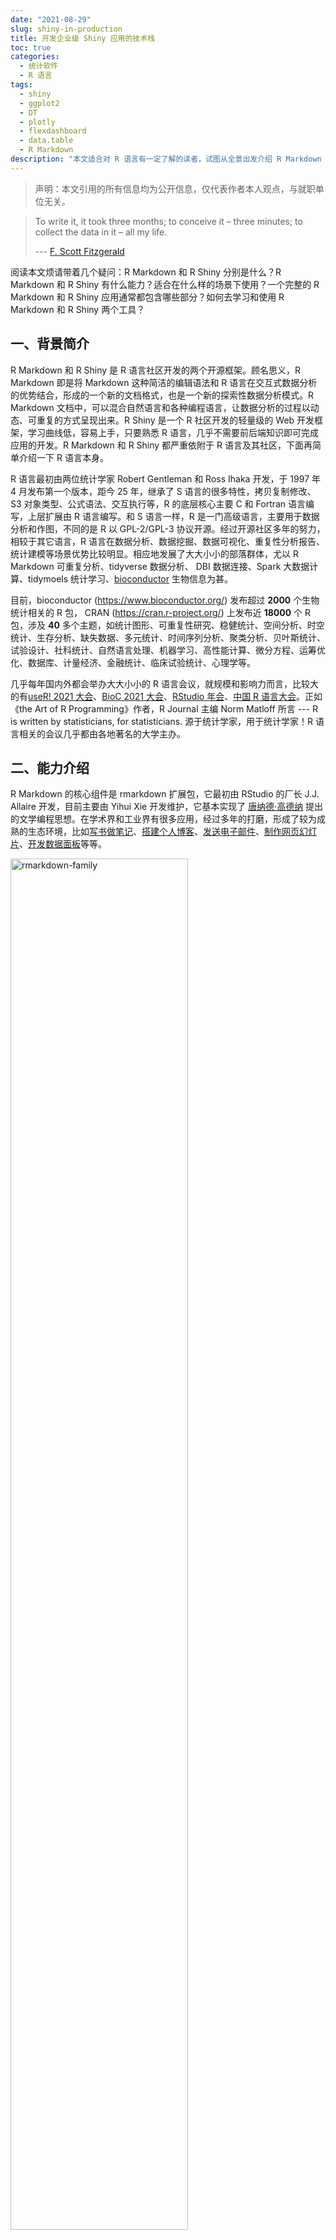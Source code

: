 ```yaml
---
date: "2021-08-29"
slug: shiny-in-production
title: 开发企业级 Shiny 应用的技术栈
toc: true
categories:
  - 统计软件
  - R 语言
tags:
  - shiny
  - ggplot2
  - DT
  - plotly
  - flexdashboard
  - data.table
  - R Markdown
description: "本文适合对 R 语言有一定了解的读者，试图从全景出发介绍 R Markdown 和 R Shiny 的各个组件，着重在主要特点上，不深入细节。"
---
```


> 声明：本文引用的所有信息均为公开信息，仅代表作者本人观点，与就职单位无关。

> To write it, it took three months; to conceive it – three minutes; to collect the data in it – all my life.
>
> --- [F. Scott Fitzgerald](https://en.wikipedia.org/wiki/F._Scott_Fitzgerald)


阅读本文烦请带着几个疑问：R Markdown 和 R Shiny 分别是什么？R Markdown 和 R Shiny 有什么能力？适合在什么样的场景下使用？一个完整的 R Markdown 和 R Shiny 应用通常都包含哪些部分？如何去学习和使用 R Markdown 和 R Shiny 两个工具？


## 一、背景简介

R Markdown 和 R Shiny 是 R 语言社区开发的两个开源框架。顾名思义，R Markdown 即是将 Markdown 这种简洁的编辑语法和 R 语言在交互式数据分析的优势结合，形成的一个新的文档格式，也是一个新的探索性数据分析模式。R Markdown 文档中，可以混合自然语言和各种编程语言，让数据分析的过程以动态、可重复的方式呈现出来。R Shiny 是一个 R 社区开发的轻量级的 Web 开发框架，学习曲线低，容易上手，只要熟悉 R 语言，几乎不需要前后端知识即可完成应用的开发。R Markdown 和 R Shiny 都严重依附于 R 语言及其社区，下面再简单介绍一下 R 语言本身。

R 语言最初由两位统计学家 Robert Gentleman 和 Ross Ihaka 开发，于 1997 年 4 月发布第一个版本，距今 25 年，继承了 S 语言的很多特性，拷贝复制修改、S3 对象类型、公式语法、交互执行等，R 的底层核心主要 C 和 Fortran 语言编写，上层扩展由 R 语言编写。和 S 语言一样，R 是一门高级语言，主要用于数据分析和作图，不同的是 R 以 GPL-2/GPL-3 协议开源。经过开源社区多年的努力，相较于其它语言，R 语言在数据分析、数据挖掘、数据可视化、重复性分析报告、统计建模等场景优势比较明显。相应地发展了大大小小的部落群体，尤以 R Markdown 可重复分析、tidyverse 数据分析、 DBI 数据连接、Spark 大数据计算、tidymoels 统计学习、[bioconductor](https://www.bioconductor.org/) 生物信息为甚。

目前，bioconductor (<https://www.bioconductor.org/>) 发布超过 **2000** 个生物统计相关的 R 包， CRAN (<https://cran.r-project.org/>) 上发布近 **18000** 个 R 包，涉及 **40** 多个主题，如统计图形、可重复性研究、稳健统计、空间分析、时空统计、生存分析、缺失数据、多元统计、时间序列分析、聚类分析、贝叶斯统计、试验设计、社科统计、自然语言处理、机器学习、高性能计算、微分方程、运筹优化、数据库、计量经济、金融统计、临床试验统计、心理学等。

几乎每年国内外都会举办大大小小的 R 语言会议，就规模和影响力而言，比较大的有[useR! 2021 大会](https://user2021.r-project.org/)、[BioC 2021 大会](https://bioc2021.bioconductor.org/)、[RStudio 年会](https://www.rstudio.com/conference/)、[中国 R 语言大会](https://china-r.org/)。正如《the Art of R Programming》作者，R Journal 主编 Norm Matloff 所言 --- R is written by statisticians, for statisticians. 源于统计学家，用于统计学家！R 语言相关的会议几乎都由各地著名的大学主办。

## 二、能力介绍

R Markdown 的核心组件是 rmarkdown 扩展包，它最初由 RStudio 的厂长 J.J. Allaire 开发，目前主要由 Yihui Xie 开发维护，它基本实现了 [唐纳德·高德纳](https://en.wikipedia.org/wiki/Donald_Knuth) 提出的文学编程思想。在学术界和工业界有很多应用，经过多年的打磨，形成了较为成熟的生态环境，比如[写书做笔记](https://bookdown.org/)、[搭建个人博客](https://github.com/rbind)、[发送电子邮件](https://github.com/rstudio/blastula)、[制作网页幻灯片](https://malco.io/slides/hs_ggplot2/)、[开发数据面板](https://github.com/rstudio/flexdashboard)等等。

<img src="https://user-images.githubusercontent.com/12031874/104081077-58366100-5267-11eb-87a3-28c84e24bbaf.png" alt="rmarkdown-family" width="75%">

R Shiny 的核心组件是 shiny 扩展包，它最初由 RStudio 的首席技术官 Joe Cheng 开发，目前主要由 Joe Cheng 和 Winston Chang 开发维护。除了 [RStudio](https://github.com/rstudio) 外，一些组织机构，如 [Appsilon](https://github.com/Appsilon)、[RinteRface](https://github.com/RinteRface)、[ThinkR-open](https://github.com/ThinkR-open)、[dreamRs](https://github.com/dreamRs) 和 [datastorm-open](https://github.com/datastorm-open) 专门开发应用扩展，提供解决方案。R Shiny 提供了短、平、快的方式开发数据产品，广泛应用于企业内部数据面板开发，也是学校老师教授统计学知识的辅助工具。

<img src="https://user-images.githubusercontent.com/12031874/120100215-13598b00-c172-11eb-8c64-0fc564dab3cc.png" alt="shiny-family" width="75%">

目前，只要安装部署 RStudio Server 和 Shiny Server （开源版本就可以）即可支持 R Markdown 和 R Shiny 两类模块的开发，一般大型企业里会自主研发拖拉拽式的支持通用基础能力的报表配置工具，小型企业研发资源有限，常常会选择开源社区的产品，比如 [redash](https://github.com/getredash/redash) 和[superset](https://github.com/apache/superset) 等，非常适合模式固定的报表开发需求，而 R Markdown 适合定制化的需求，R Shiny 提供更强的交互能力和响应能力。工作中，常常需要根据具体的应用场景选择不同的开发工具，下面从常用的能力出发，对比某企内部工具（纯属臆造）、R Markdown 和 R Shiny 的能力：

|          | R Shiny       | R Markdown       | 某企内部工具     |
| :------- | :------------ | ---------------- | :--------------- |
| 图形种类 | 不受限        | 不受限           | 10余种           |
| 指标计算 | 不受限        | 不受限           | 受限于同环比     |
| 统计能力 | 不受限        | 不受限           | 无               |
| 交互能力 | 不受限        | 受限于筛选器     | 受限于筛选器     |
| 开发成本 | 高            | 高               | 低               |
| 复用能力 | 高            | 高               | 低               |
| 适用场景 | 定制化需求    | 定制化需求       | 常规需求         |
| 运维成本 | 较高          | 一般             | 低               |
| 交付类型 | 数据产品/工具 | 数据报告         | 数据产品/工具    |
| 查询速度 | 要求秒级      | 要求秒级至小时级 | 要求秒级至分钟级 |
| 学习成本 | 高            | 一般             | 低               |

R Shiny 要求可以从后端的数据源快速查询出结果，尽量采用 MySQL/Doris 等查询速度快的引擎，不然容易拖垮前端，甚至让人觉得 R Shiny 这套工具性能有问题。

## 三、应用开发

大型企业的数据都存储在集群环境中，数据处理常常是从写 SQL 开始，接着进行探索性数据分析，获取数据后，把探索的过程记录在 R Markdown 文档中，逐步凝练出来有价值的信息，一般沉淀为单页的、网页承载的数据报告和工具。相比之下，R Shiny 更加灵活，在复杂的交互场景中，有更大的发挥空间。

<img src="https://user-images.githubusercontent.com/12031874/124708320-b26d6180-df2c-11eb-8dd6-6a552a052a85.png" alt="数据应用" width="95%">


开发 R Shiny 应用涉及到方方面面的东西，一般地，数据产品设计定下来后，需要考虑交互设计，至少包含筛选器和图表的交互、筛选器之间的依赖（比如级联筛选器）、筛选器和用户的交互（比如给定筛选条件下没有数据，此时应该给用户反馈）、筛选器和控制按钮的交互（比如设置一个 [actionButton](https://shiny.rstudio.com/reference/shiny/1.6.0/actionButton.html) 让用户决定何时执行后续图表的渲染）。交互设计是开发 R Shiny 应用的关键环节，它直接决定了产品的易用性、复杂性，也基本决定了开发成本。接下来，需要考虑的是页面布局设计，比如横向分几个页签，是折叠还是并列；纵向分几节，一般循着从上往下、先总后分、先粗后细的思路模块化；再者，就是设置页面整体的配色和字体，配色是颇有讲究的，需要联系产品内容。开发一个完整的 R Markdown 或 R Shiny 应用，还包含以 SQL 为主的数据处理过程，以交互图形为主的数据可视化过程和以交互表格为主的数据展示过程。虽说 R Markdown 或 R Shiny 应用的开发不需要前端知识，但涉及到细节处理，是绕不开 HTML、CSS 和 JavaScript 的。

<img src="https://user-images.githubusercontent.com/12031874/120408326-6190a900-c381-11eb-9dcf-9881d33fa2b6.png" alt="Shiny Design" width="85%">

<!-- 上图中的 R 包可在 <https://github.com/> 或者 <https://cran.r-project.org/> 找到。 -->

魔鬼在于细节，如果能解决 Top 20% 的细节问题，就能让整个工具提升一个档次。R 语言这一层，处理细节主要依靠 [htmltools](https://github.com/rstudio/htmltools)、[htmlwidgets](https://github.com/ramnathv/htmlwidgets) 和 [crosstalk](https://github.com/rstudio/crosstalk)。[htmltools](https://github.com/rstudio/htmltools) 方便 R 创建、操作和写 HTML 组件，进而自定义 R Shiny 和 R Markdown 的用户界面（User Interface，简称 UI）。
截止写作时间，htmltools 提供 181 个组件，可在 R 控制台输入 `names(htmltools::tags)` 查看，更加详细的使用介绍见[这里](https://shiny.rstudio.com/articles/html-tags.html)。 站在 htmltools 的肩膀上，[htmlwidgets](https://github.com/ramnathv/htmlwidgets) 和 [crosstalk](https://github.com/rstudio/crosstalk) 提供更加丰富的 HTML 内容，htmlwidgets 极大地方便了 R 语言捆绑 JavaScript 库，并无缝集成到 R Markdown 文档和 R Shiny 应用中，还可以保存为独立的网页文档，方便邮件传输、云盘共享等，crosstalk 进一步扩展了 htmlwidgets 的功能，在没有 Shiny 的情况下，也能实现多个动态组件之间的交互。更多网页技术和 R 语言的交互介绍，详见 John Coene 的书 [JavaScript for R](https://book.javascript-for-r.com/)。



## 四、快速上手

目前，R Markdown 和 R Shiny 已经积累了很多案例，比如 [shiny-examples](https://github.com/rstudio/shiny-examples) 和往届 RStudio 举办的竞赛。开源社区也有不错的案例可以学习，如 <https://github.com/swsoyee/2019-ncov-japan>。鉴于实际案例的复杂性，下面从零开始介绍一个简单的应用。

### 4.1 软件准备

安装 R 软件和 RStudio 集成开发环境

```bash
brew install --cask r
brew install --cask rstudio
```

安装本文需要的 R 包

```r
install.packages(c(
  "rmarkdown", "flexdashboard", "shiny",
  "DT", "data.table", "ggplot2", "magrittr", "plotly"
))
```

### 4.2 数据连接

R Shiny 后端的数据源可以是多样化的，一般来讲，为了速度，不会采用 Hive/Presto 引擎查询 Hadoop 数据源，而是把聚合计算好的数据存储在 MySQL 或 Doris 上。[R + databases](https://github.com/r-dbi) 开发了大量数据库的 R 接口，从数据库把数据导入 R 内存已经不是什么难事。作者在去年也写过一篇相关文章详细介绍了[从 R 连接 MySQL](https://cosx.org/2020/06/connect-mysql-from-r/)的过程。


### 4.3 交互图形（初级）

Carson Sievert 开发的 plotly 包，其语法风格接近 ggplot2，提供的 `ggplotly()` 可以将 ggplot2 静态图形直接转化为 plotly 交互图形，同时支持 Shiny 应用集成，一般情况下，这种方式省心省力，方便快捷，学习成本低。话不多说，直接看代码：

```r
library(ggplot2)
ggplot(data = faithful, aes(x = waiting, y = eruptions)) +
  geom_point()
```

<img src="https://user-images.githubusercontent.com/12031874/131251180-ea82a16f-ccf8-4f61-8d89-d95893faa56e.png" alt="ggplot2" width="75%">


```r
library(plotly, warn.conflicts = FALSE)
plot_ly(data = faithful) %>%
  add_markers(x = ~waiting, y = ~eruptions)
```

<img src="https://user-images.githubusercontent.com/12031874/131251130-61e12390-e9c3-4ef9-988d-b5ecd76df85c.png" alt="plotly" width="75%">


将交互图形集成到 R Shiny 应用，仅需调用 `renderPlotly()` 函数，将绘图代码包裹起来即可。

```r
renderPlotly({
  plot_ly(data = faithful) %>%
    add_markers(x = ~waiting, y = ~eruptions)
})
```


### 4.5 交互图形（高级）

如前所述，数据可视化是 R 语言强项，社区开源的交互图形库有很多，[plotly](https://github.com/ropensci/plotly) 和 [echarts4r](https://github.com/JohnCoene/echarts4r) 都背靠大型商业公司，处于活跃维护中，支持的图形种类很多，基本可以满足需求。当然，还有一些不错的专门化的 R 包，比如时间序列库 [dygraphs](https://github.com/rstudio/dygraphs)、地图库 [leaflet](https://github.com/rstudio/leaflet) 等。有的企业内部会基于开源的可视化库做二次开发，那么应当尽量使图表库作为 R 包独立于平台，做好隔离，方便后序维护和开发。否则，图形库就会存在很多问题：

1. 灵活性差：没有现成的图形，就要打回去学习原始的那一套从头开始绘制。
1. 命名混乱：不符合 R 的编码风格和习惯，比如 BAR_BGROUP、BarGroup 等混杂了各种语言编码习惯，可谓五花八门，让人眼花缭乱！
1. 功能阉割：传参限制在字符串且与社区做法不一致带来更多学习成本。
1. 代码冗余：每个图形都包含一堆类似的代码造成大量冗余，没有全局设计的思维等。

当然还有很多图表类型和细节处理能力没有接入进来，此时，需要借助原始的 R 包和函数，以 [plotly](https://github.com/ropensci/plotly) 为例，网站 (<https://plotly.com/r/>) 提供了很多绘图示例，比如描述数据分布的小提琴图 (<https://plotly.com/r/violin/>)，动态图形 (<https://plotly.com/r/animations/>) 等。

以 plotly 为例，这个 R 包的问题就是依赖太重，而且参数配置起来比较麻烦，层层嵌套，跟俄罗斯套娃似的。
二次封装的主要任务在于将一些常用的设置固化下来，把一些常用的参数打平。下面以布局函数 layout 为例，讲一下打平的过程，主要有三点，其一清楚 JavaScript 库的数据格式 JSON 和 R 语言提供的列表 list 的映射关系，说白了，两者都可以任意层次嵌套；其二，找到 R 语言中 layout 函数和 plotly 包封装的 plotly.js 库里 layout 模块 <https://github.com/plotly/plotly.js/blob/master/src/plots/layout_attributes.js>，两下一对照，自然就清楚映射关系了；其三，plotly 包的 layout 函数对 plotly.js 库的 layout 模块的封装过程，见 <https://github.com/ropensci/plotly/blob/master/R/layout.R>。从使用者角度，第三点一般不需要了解，开发者需要关注。Carson Sievert 为 [plotly](https://github.com/ropensci/plotly) 包，写了一本书 [Interactive web-based data visualization with R, plotly, and shiny](https://plotly-r.com/)，里面做了系统性介绍，此处不再赘言。

除了 plotly 包，还有 [visNetwork](https://github.com/datastorm-open/visNetwork)、 [leaflet](https://github.com/rstudio/leaflet)、[leafletCN](https://github.com/Lchiffon/leafletCN)、[leaflet.extras](https://github.com/bhaskarvk/leaflet.extras)、 [timevis](https://github.com/shosaco/vistime) 等绘图包。除了绘图，在工作中常用 [formattable](https://github.com/renkun-ken/formattable) 和 [DT](https://github.com/rstudio/DT) 包来绘制交互表格。工具的整体布局都是用 [flexdashboard](https://github.com/rstudio/flexdashboard) 来实现的。其它间或用到的 R 包还有[rAmCharts](https://github.com/datastorm-open/rAmCharts)、[sparkline](https://github.com/htmlwidgets/sparkline)、[sunburstR](https://github.com/timelyportfolio/sunburstR)、[treemapify](https://github.com/wilkox/treemapify)。

### 4.6 制作表格

本节主要介绍一下 [DT](https://github.com/rstudio/DT)，除了 Yihui Xie，DT 包的重要维护者还包括 [Xianying Tan](https://github.com/shrektan)，都是华人。常用的功能有：水平滚动，列/行分组，自定义表格头，提供下载按钮，格式化列呈现。下面这个示例就是将原始表格的每个列按照给定的格式显示：添加百分比符号、保留三位有效数字等。

```r
library(DT)
df <- data.frame(
  A = rpois(100, 1e4),
  B = runif(100),
  C = rpois(100, 1e3),
  D = rnorm(100),
  E = Sys.Date() + 1:100
)
datatable(df) %>%
  formatCurrency(c('A', 'C'), '€') %>%
  formatPercentage('B', 2) %>%
  formatRound('D', 3) %>%
  formatDate('E', 'toDateString')
```

<img src="https://user-images.githubusercontent.com/12031874/125621947-9638de00-23f1-4bee-bc48-36ce18dd0797.png" alt="DT" width="85%">


篇幅所限，仅介绍这些，更多功能的介绍见[DT 文档](https://rstudio.github.io/DT/)。实际上，DT 包封装了 jQuery 插件 [DataTables](https://datatables.net/)，这和 plotly 封装 plotly.js 库类似， 以 `DT::datatable()` 里的 option 参数为例，想要知道 DT 包的函数封装过程，参数值传递的层次关系可以见[API 文档](https://datatables.net/reference/option/)，此处不再赘述。

除了 [DT](https://github.com/rstudio/DT) 包，还有封装了 [React Table](https://github.com/tannerlinsley/react-table) 的 [reactable](https://github.com/glin/reactable) 包，及其扩展 [reactablefmtr](https://github.com/kcuilla/reactablefmtr) 包，二次封装了很多功能函数，已发布 1.0.0 版本，趋于稳定了。顺便一提，制作漂亮的静态表格可以用 [kableExtra](https://github.com/haozhu233/kableExtra) 包，它对 LaTeX 输出非常友好，还配有相当丰富的中文示例 --- [网页版](https://haozhu233.github.io/kableExtra/awesome_table_in_html_cn.html)、[PDF版](https://haozhu233.github.io/kableExtra/awesome_table_in_pdf.pdf)。
其它比较流行的有 Rich Iannone 的 [gt](https://github.com/rstudio/gt/)，David Gohel 的 [flextable](https://github.com/hughjonesd/huxtable)， David Hugh-Jones 的 [huxtable](https://github.com/davidgohel/flextable/)，表格制作相关的综述见 <https://bookdown.org/yihui/rmarkdown-cookbook/tables.html>。



### 4.7 页面布局


[flexdashboard](https://github.com/rstudio/flexdashboard) 是 rmarkdown 的一个扩展包，引入了一些布局样式和 JavaScript 库，提供了更多的成形组件，非常适合快速制作单页应用，支持 Shiny，提供交互能力。比如[justgage](https://github.com/toorshia/justgage) 库，它是 [raphael](https://github.com/DmitryBaranovskiy/raphael) 的一个扩展，用于制作动态的压力表。下面主要介绍全局文档配置和局部段落配置，其它常用的组件（如压力表、豆腐块）就不一一介绍了，详见 <https://pkgs.rstudio.com/flexdashboard/>。

#### 4.6.1 全局文档配置

```yaml
---
title: "Shiny 模版"
runtime: shiny                   # Shiny 运行环境
output: 
  flexdashboard::flex_dashboard:
    theme: bootstrap            # 页面主题样式
    orientation: rows           # 横向，按行排
    vertical_layout: scroll     # 页面垂直滚动布局
    mathjax: null               # 不加载 MathJax 库
---
```

以上内容称之为 YAML，它和 JSON 类似，也是键值对，用缩进控制层级。分两部分，其一是文档的元数据配置，如 title， date， author 等字段；其二是文档的输出控制，这部分内容非常丰富，完整详情可以见帮助文档 `?flexdashboard::flex_dashboard`。下面仅简略列出部分内容

| 参数                | 描述                                                       |
| ------------------ | ------------------------------------------------------------ |
| fig_width          | 图片的宽度，默认 6                                           |
| fig_height         | 图片的高度，默认 4.8                                         |
| fig_retina         | retina 屏，默认 2                                            |
| fig_mobile         | 是否创建额外的图片，适合移动设备显示，默认 TRUE              |
| dev                | 图形设备类型，默认 png                                       |
| smart              | 生成排版正确的输出，默认 TRUE，比如直引号转弯引号，--- 转长破折号，-- 转短划线，... 转省略号。 |
| self_contained     | 是否将渲染结果打包成一个独立的 HTML 文件，默认 TRUE          |
| favicon            | 提供路径，给 dashboard 添加 icon                             |
| logo               | 提供路径，给 dashboard 添加 logo                             |
| social             | 提供字符串向量，给 dashboard 添加分享按钮，会出现在导航栏上  |
| source_code        | 提供 URL 链接指向 dashboard 源码，或者指定 embed ，代码随附  |
| orientation        | 'rows' 或 'columns'，  二级标题当作 dashboard 的行还是列     |
| vertical_layout    | 'fill' 或 'scroll' 垂直布局行为，fill 表示自适应填充页面，scroll 表示根据段落高度滚动 |
| storyboard         | 是否启用 storyboard 布局，默认 FALSE，一旦启用， orientation 和 vertical_layout 参数就会被忽略 |
| theme              | 页面整体的颜色样式："default", "bootstrap", "cerulean", "journal", "flatly", "readable", "spacelab", "united", "cosmo", "lumen", "paper", "sandstone", "simplex", or "yeti") |
| highlight          | 语法高亮："default", "tango", "pygments", "kate", "monochrome", "espresso", "zenburn", and "haddock" |
| mathjax            | MathJax 渲染数学公式，默认从 MathJax CDN 获取                |
| extra_dependencies | 外部依赖                                                     |
| css                | CSS 样式文件                                                 |
| includes           | 外部文档内容                                                 |
| lib_dir            | 外部 HTML 库                                                 |
| md_extensions      | 添加或移除 R Markdown 定义的 markdown 扩展                   |
| pandoc_args        | 传递给 Pandoc 的命令行参数                                   |
| resize_reload      | 窗口大小改变是否自动重加载 dashboard，默认 TRUE                   |

大部分参数的详细介绍见 <https://bookdown.org/yihui/rmarkdown/dashboards.html>，参数 `includes` 和 `pandoc_args` 的用法见 <https://bookdown.org/yihui/rmarkdown/output-formats.html>。


#### 4.6.2 局部段落配置

局部段落配置是什么意思呢？一篇文档一般来讲，会有一级、二级、三级标题，分别对应章、节、小节，在由 flexdashboard 控制布局的 R Markdown 文档里，一级标题负责分页，二级标题控制页签，三级标题是各个Tab 页的标题，这个逻辑是 flexdashboard 定义。

> 一级标题

```
Visualizations
===================================== 
```

> 二级标题

```
Row
-------------------------------------
```


> 带两个页签的二级标题，并排放置

```
Row
-------------------------------------

### Tab A

### Tab B
```

Tab 页的排列方式由二级标题的属性控制，折叠放置

```
Row {.tabset}
------------------

### Tab A

### Tab B
```

下图是一个迷你完整 R Markdown 文档的示例

<img src="https://user-images.githubusercontent.com/12031874/125879973-1321ba1f-9f7e-44db-9845-65c22027f929.png" alt="layout-input-ui" width="85%">

下表列出了用来控制一级、二级标题的行为属性，详细介绍见 <https://pkgs.rstudio.com/flexdashboard/articles/using.html>。

| 设置                        | 描述                                            |
| --------------------------- | ----------------------------------------------- |
| {.mobile}                   | 只在移动端显示                                  |
| {.no-mobile}                | 移动端不显示                                    |
| {.no-padding}               | 无边距图标 (默认边距8像素)                      |
| {.no-title}                 | 去除组件名称                                    |
| {.sidebar}                  | 以左侧边栏显示                                  |
| {.storyboard}               | 添加故事板(也可以在yaml中配置 storyboard: true) |
| {.tabset}                   | 以选项卡方式显示子页面                          |
| {.tabset-fade}              | 添加带有渐变效果的选项卡                        |
| {data-padding=10}           | 数据填充边距设置 （默认边距10像素）             |
| {data-height=650}           | 设置组件的相对高度                              |
| {data-width=350}            | 设置组件的相对宽度                              |
| {data-icon="fa-list"}       | 增加字体或者图标作为菜单栏标志                  |
| {data-orientation=rows}     | 设置页面布局方向                                |
| {data-navmenu="Menu A"}     | 菜单栏设定                                      |
| {data-commentary-width=400} | 故事板组件的相对宽度                            |



## 五、R Shiny 的定制开发（高级）

目前，Shiny 正朝着可全面配置化的方向发展，Carson Sievert 开发的 [thematic](https://github.com/rstudio/thematic) 简化了 **ggplot2**、**lattice**、Base R 图形的主题调整，主要是借助 [bslib](https://github.com/rstudio/bslib) 和 [sass](https://github.com/rstudio/sass) 将 Bootstrap 引入 R Markdown 和 R Shiny，在 R 环境中自定义 Bootstrap 的 CSS 样式，调整图形渲染效果。[jquerylib](https://github.com/rstudio/jquerylib) 将 [jquery](https://github.com/jquery/jquery) 打包进来，[htmltools](https://github.com/rstudio/htmltools) 将 HTML 也打包进来。R Shiny 本就是依赖 Bootstrap 提供前端 UI 渲染，一些自定义就离不开网页三剑客 --- HTML、CSS 和 JavaScript。

为了简化页面布局设计，除了 Shiny 自带的一些前端组件外，社区比较流行的有 R Markdown 环境下的 [flexdashboard](https://github.com/rstudio/flexdashboard) 和 R Shiny 环境下的 [bs4Dash](https://github.com/RinteRface/bs4Dash)。bs4Dash 发布了 2.0.0 版，对 [shinydashboard](https://github.com/rstudio/shinydashboard) 和 [shinydashboardPlus](https://github.com/RinteRface/shinydashboardPlus) 有极好的替代性，推荐迁移升级。


### 5.1 前端组件初探

Shiny 的 UI 组件是紧紧依赖 [Bootstrap](https://getbootstrap.com/) 的，它给 Shiny 提供了灵活且自适应的前端，以布局函数 `column()` 为例，它常用于筛选器的位置排列，我们看看它是怎么实现的位置排列，

```r
function (width, ..., offset = 0) 
{
    if (!is.numeric(width) || (width < 1) || (width > 12)) 
        stop("column width must be between 1 and 12")
    colClass <- paste0("col-sm-", width)
    if (offset > 0) {
        colClass <- paste0(colClass, " offset-md-", offset, " col-sm-offset-", 
            offset)
    }
    div(class = colClass, ...)
}
```

其中， `div()` 函数来自 htmltools 包，在包装 HTML 的 DIV 标签，给定参数 `width = 6` 和 `offset = 0`，函数 `column()` 就简化为

```r
div(class = "col-sm-6 offset-md-0 col-sm-offset-0", ...)
```

进一步，将其退化为 HTML 代码，即为

```html
<div class="col-sm-6 offset-md-0 col-sm-offset-0"></div>
```

和 Bootstrap 提供的[网格布局样式](https://getbootstrap.com/docs/5.0/layout/columns/#offsetting-columns) 对比，惊人的相似，本质是一个东西，改了改参数罢了。这样，我们就清楚了 Shiny 和 Bootstrap 的关系，如果需要调整筛选器的排列方式，比如想从左侧顶格开始排列筛选器，通过查看 Bootstrap 的文档 <https://getbootstrap.com/docs/5.0/layout/columns/>，只需将

```r
div(class = "row justify-content-start", ...)
```

套在 `column()` 函数外面，像这样

```r
div(
  class = "row justify-content-start",
    column(
      width = 4,
      dateRangeInput("daterange1", label = "分析时段",
        start = Sys.Date() - 7, end = Sys.Date() -1,
        min = "2019-01-01", max = Sys.Date() -1,
        language = "zh-CN"
      )
    ),
    column(
      width = 4,
      dateRangeInput("daterange2", label = "对比时段",
        start = Sys.Date() - 14, end = Sys.Date() - 8,
        min = "2019-01-01", max = Sys.Date() -1,
        language = "zh-CN"
      )
    ),
    column(
      width = 2,
      actionButton("action1",
        label = "查询",
        style = "margin-top:25px; color: #fff; background-color: #5b89f7; border-color: #5b89f7"
      )
    )
)
```

即可获得如下效果：

<img src="https://user-images.githubusercontent.com/12031874/124723180-5828cc80-df3d-11eb-83f9-c42240852fbc.png" alt="layout-input-ui" width="95%">


## 六、tidyverse 生态 （高级）

目前 R 语言社区基本分裂成两个阵营了，一个是 Base R，另一个是 tidyverse，二者在语法风格上截然不同，后者主要由 Hadley Wickham 开发和维护。Hadley Wickham 因在统计软件领域的突出贡献获得 2019 年的 [COPSS 会长奖](https://imstat.org/2019/09/02/copss-presidents-award-hadley-wickham/) --- 统计学领域的最高奖项，走上巅峰。2019 年也是 tidyverse 风刮得最猛烈的时候，毕竟背靠 RStudio 大厂，有资金支持，出了系列书籍，再加上个人影响力，R 包层面硬依赖等营销和倾销手段，已蔚然成风，期间虽有一些反对的声音，只是过于脆弱了。 tidyverse 包含一系列 R 包，覆盖数据获取、数据处理、数据可视化等领域，安装一个包就会把其它都安装上，比较核心的 dplyr 包不断更改 API 接口，且不向下兼容，稳定性很差，贬一个捧一个，在社交软件、RStudio 年度大会等各种场合反复洗脑宣传。它的好处在于统一代码风格，一旦入坑就要跟着 Hadley Wickham 走到底，花费大精力维护代码，线上环境要做好隔离和版本管理，谨慎升级。 

<img src="https://user-images.githubusercontent.com/12031874/124468598-e0876000-ddcb-11eb-855b-9c759fbcf485.png" alt="tidyverse-family" width="85%">

除了数据分析、数据可视化，相比于其它编程语言，R 语言另一大优势是统计建模，学术前沿成果会很快集成到 R 包里，tidymodels 就意图整合这一切。

<img src="https://user-images.githubusercontent.com/12031874/124468719-0d3b7780-ddcc-11eb-8a05-74df62bbb1b2.png" alt="tidymodels-family" width="85%">

## 七、案例学习（高级）

苏玮开发的[新型冠状病毒疫情速报](https://github.com/swsoyee/2019-ncov-japan) 可以作为案例学习一下，主要考虑到其代码量过万，访问量过千万，有一定的工程和设计思维在里面。项目目录结构如下，可按此线索，对照网站和代码去深入学习。

```md
.
├── 00_System             # 将原始数据预处理
├── 01_Settings           # 配色、文件路径和 GA 设置
├── 02_Utils              # 其它非全局共享的数据处理函数
├── 03_Components         # 渲染各个页面各个模块的前、后端代码
├── 04_Pages              # 渲染各个页面各个模块的前、后端代码
├── 2019-ncov-japan.Rproj # R 项目文件
├── 50_Data               # 存放数据的目录
├── LICENSE               # MIT 协议内容
├── README.cn.md          # 项目中文说明
├── README.en.md          # 项目英文说明
├── README.md             # 项目日文说明
├── global.R              # 应用内全局共享的函数、变量、数据等
├── rsconnect             # 部署 R Shiny 应用的残留文件，本可以不上传
├── server.R              # 服务端代码
├── ui.R                  # 前端代码
└── www                   # 一些用于前端的文件
```

其它值得学习的资源有 [Shiny 竞赛](https://blog.rstudio.com/2021/06/24/winners-of-the-3rd-annual-shiny-contest/)发布的获奖作品，比如[The Hotshots Racing Dashboard](https://github.com/rpodcast/hotshots.dashboard)  和[commute-explorer](https://github.com/nz-stefan/commute-explorer-2)，这两个的规模相对简单，但是内容很惊艳，值得一学。

## 八、其他 Web 框架

<!-- > 不能说人家不好，只是适用场景不同罢了，分享的目的是分享，不是引起战争，面对挑战的时候要冷静分析 -->

Python 社区有很多 Web 框架，比较流行的有 [Flask](https://github.com/pallets/flask/) 和 [Django](https://github.com/django/django)，它们是和 Shiny 同类的框架，一般来说，当我们的数据产品是面向 C 端消费者，Shiny 的局限就会暴露出来，此时，不得不前、后端分离，换能扛住并发场景的前后端架构。JavaScript 社区有很多前端框架，比较流行的有基于 [React](https://github.com/facebook/react) 的 [React native](https://github.com/facebook/react-native) 和基于 [Vue](https://github.com/vuejs/vue) 的[vue-element-admin](https://github.com/PanJiaChen/vue-element-admin)，这部分的介绍已经远远超出本文的范围，故略去。

[bokeh](https://github.com/bokeh/bokeh) 和 [plotly](https://github.com/plotly/plotly.js) 是两个比较流行的交互式绘图库，通过扩展提供一些 Web 开发的能力，前者完全开源，后者有削减功能的开源版和收费的服务器版本；前者提供部分简单的，不过，相比于 Shiny，它们的易用性都比较差，灵活性也不高。可以借助案例体验一下 bokeh 和 shiny 的差别 --- [bokeh 应用](https://demo.bokeh.org/movies) 和 [shiny 应用](https://gallery.shinyapps.io/051-movie-explorer/)，应用对应的代码分别为<https://github.com/bokeh/bokeh/tree/branch-2.4/examples/app/movies> 和 <https://github.com/rstudio/shiny-examples/tree/master/051-movie-explorer>。


## 九、参考文献

1. 【R Shiny 总纲】Mastering Shiny, Hadley Wickham, 2021. <https://mastering-shiny.org/>.

1. 【R Shiny 介绍】shiny 官网. <https://shiny.rstudio.com/>.

1. 【R Shiny 工程化】Engineering Production-Grade Shiny Apps, Colin Fay, Sébastien Rochette, Vincent Guyader, Cervan Girard, 2021. <https://engineering-shiny.org/>.

1. 【R 快速入门】Fast Lane to Learning R! Norm Matloff, 2021, <https://github.com/matloff/fasteR>.

1. 【有偏的 R 和 Python 对比】R vs. Python for Data Science, Norm Matloff, 2019, <https://github.com/matloff/R-vs.-Python-for-Data-Science>.

1. 【R 社区在割裂】An alternate view of the Tidyverse "dialect" of the R language, and its promotion by RStudio. Norm Matloff, 2020, <https://github.com/matloff/TidyverseSkeptic>.

1. 【R 入门卡片】Getting Started in R, Dirk Eddelbuettel, 2019, <https://github.com/eddelbuettel/gsir-te>.

1. 【R Markdown 食谱】R Markdown Cookbook,  Yihui Xie, Christophe Dervieux, Emily Riederer, 2020, <https://bookdown.org/yihui/rmarkdown-cookbook/>.

1. 【R 绘图食谱】R Graphics Cookbook, 2nd edition, Winston Chang, 2020, <https://r-graphics.org/>.

1. 【数据科学与 R 语言】R for Data Science, 2nd edition, Hadley Wickham and Garrett Grolemund, 2021, <https://r4ds.had.co.nz/>.

1. 【数据可视化】Fundamentals of Data Visualization, Claus O. Wilke, 2020, <https://clauswilke.com/dataviz/>.

1. 【R 高频问题集】The R FAQ, Kurt Hornik, 2020, <https://CRAN.R-project.org/doc/FAQ/R-FAQ.html>.

1. 【R 语言介绍】An Introduction to R, R Core Team, 2021, <https://cran.r-project.org/doc/manuals/R-intro.html>.
1. 【R Shiny 高级】Shiny in production: Principles, practices, and tools, Joe Cheng, 2019, <https://www.youtube.com/watch?v=Wy3TY0gOmJw&ab_channel=RStudio>.

1. 【R 语言基础】R 语言教程, 李东风, 2020, <https://www.math.pku.edu.cn/teachers/lidf/docs/Rbook/html/_Rbook/index.html>.

